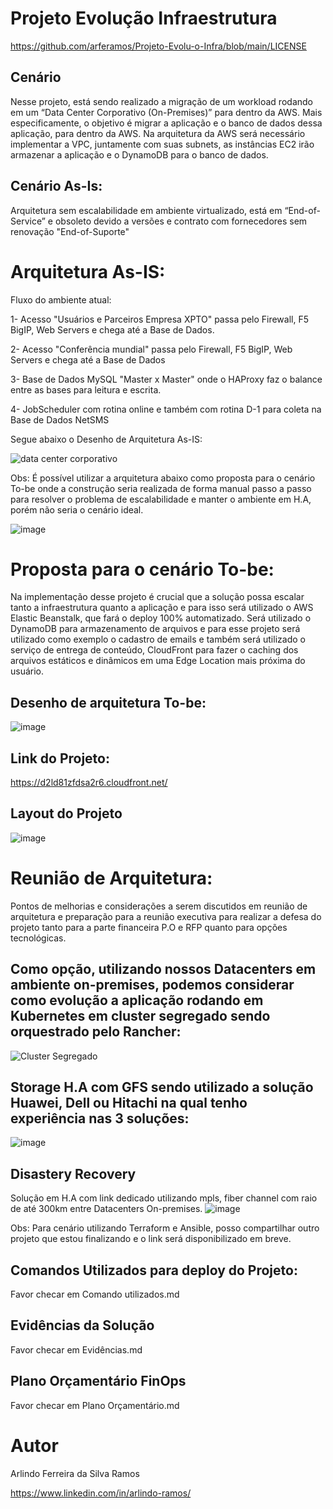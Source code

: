 # Projeto Evolução Infraestrutura
https://github.com/arferamos/Projeto-Evolu-o-Infra/blob/main/LICENSE

## Cenário
Nesse projeto, está sendo realizado a migração de um workload rodando em um “Data Center Corporativo (On-Premises)” para dentro da AWS. Mais especificamente, o objetivo é migrar a aplicação e o banco de dados dessa aplicação, para dentro da AWS. Na arquitetura da AWS será necessário implementar a VPC, juntamente com suas subnets, as instâncias EC2 irão armazenar a aplicação e o DynamoDB para o banco de dados.

## Cenário As-Is:
Arquitetura sem escalabilidade em ambiente virtualizado, está em “End-of-Service” e obsoleto devido a versões e contrato com fornecedores sem renovação "End-of-Suporte"

# Arquitetura As-IS:

Fluxo do ambiente atual:

1-	Acesso "Usuários e Parceiros Empresa XPTO" passa pelo Firewall, F5 BigIP, Web Servers e chega até a Base de Dados.

2-	 Acesso   "Conferência mundial" passa pelo Firewall, F5 BigIP, Web Servers  e chega até a Base de Dados

3-	 Base de Dados MySQL "Master x Master" onde o HAProxy faz o balance entre as bases para leitura e escrita.

4-	 JobScheduler com rotina online e também com rotina D-1 para coleta na Base de Dados NetSMS

Segue abaixo o Desenho de Arquitetura As-IS:

![data center corporativo](https://github.com/user-attachments/assets/2a2481b3-a6a5-4a94-a0da-78c6431046f4)

Obs:
É possível utilizar a arquitetura abaixo como proposta para o cenário To-be onde a construção seria realizada de forma manual passo a passo para resolver o problema de escalabilidade e manter o ambiente em H.A, porém não seria o cenário ideal.

![image](https://github.com/user-attachments/assets/fc50683f-fbae-4901-b837-69431e8a9080)

# Proposta para o cenário To-be:
Na implementação desse projeto é crucial que a solução possa escalar tanto a infraestrutura quanto a aplicação e para isso será utilizado o AWS Elastic Beanstalk, que fará o deploy 100% automatizado.
Será utilizado o DynamoDB para armazenamento de arquivos e para esse projeto será utilizado como exemplo o cadastro de emails e também será utilizado o serviço de entrega de conteúdo, CloudFront para fazer o caching dos arquivos estáticos e dinâmicos em uma Edge Location mais próxima do usuário.

## Desenho de arquitetura To-be:
![image](https://github.com/user-attachments/assets/26e656c8-812a-42f1-8339-a4e00d57dfac)

## Link do Projeto:
https://d2ld81zfdsa2r6.cloudfront.net/

## Layout do Projeto
![image](https://github.com/user-attachments/assets/cf901214-2ddc-4d1d-9349-f10214695bec)

# Reunião de Arquitetura:
Pontos de melhorias e considerações a serem discutidos em reunião de arquitetura e preparação para a reunião executiva para realizar a defesa do projeto tanto para a parte financeira P.O e RFP quanto para opções tecnológicas.


## Como opção, utilizando nossos Datacenters em ambiente on-premises, podemos considerar como evolução a aplicação rodando em Kubernetes em cluster segregado sendo orquestrado pelo Rancher:
![Cluster Segregado](https://github.com/user-attachments/assets/c3d88cec-49f1-4d34-9d71-9420582d124c)


## Storage H.A com GFS sendo utilizado a solução Huawei, Dell ou Hitachi na qual tenho experiência nas 3 soluções:
![image](https://github.com/user-attachments/assets/489b75e4-6ff3-402c-b875-64a7f6d2c4a8)

## Disastery Recovery
Solução em H.A com link dedicado utilizando mpls, fiber channel com raio de até 300km entre Datacenters On-premises.
![image](https://github.com/user-attachments/assets/b638da32-2375-41a2-a859-7e3d24283741)



Obs:
Para cenário utilizando Terraform e Ansible, posso compartilhar outro projeto que estou finalizando e o link será disponibilizado em breve.


## Comandos Utilizados para deploy do Projeto:
Favor checar em Comando utilizados.md

## Evidências da Solução
Favor checar em Evidências.md

## Plano Orçamentário FinOps
Favor checar em Plano Orçamentário.md

# Autor
Arlindo Ferreira da Silva Ramos

https://www.linkedin.com/in/arlindo-ramos/




